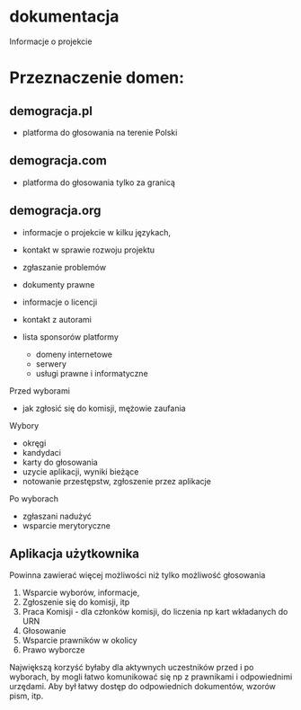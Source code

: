 # dokumentacja
Informacje o projekcie

# Przeznaczenie domen:


## demogracja.pl
+ platforma do głosowania na terenie Polski

## demogracja.com
+ platforma do głosowania tylko za granicą


## demogracja.org
+ informacje o projekcie w kilku językach,
+ kontakt w sprawie rozwoju projektu 
+ zgłaszanie problemów
+ dokumenty prawne
+ informacje o licencji
+ kontakt z autorami

+ lista sponsorów platformy
  + domeny internetowe
  + serwery
  + usługi prawne i informatyczne

Przed wyborami
+ jak zgłosić się do komisji, mężowie zaufania

Wybory
+ okręgi
+ kandydaci
+ karty do głosowania
+ uzycie aplikacji, wyniki bieżące
+ notowanie przestępstw, zgłoszenie przez aplikacje

Po wyborach
+ zgłaszani nadużyć
+ wsparcie merytoryczne



## Aplikacja użytkownika

Powinna zawierać więcej możliwości niż tylko możliwość głosowania

1. Wsparcie wyborów, informacje, 
2. Zgłoszenie się do komisji, itp
3. Praca Komisji - dla członków komisji, do liczenia np kart wkładanych do URN
4. Głosowanie
5. Wsparcie prawników w okolicy
6. Prawo wyborcze

Największą korzyść byłaby dla aktywnych uczestników przed i po wyborach, by mogli łatwo komunikować się np z prawnikami i odpowiednimi urzędami.
Aby był łatwy dostęp do odpowiednich dokumentów, wzorów pism, itp.

